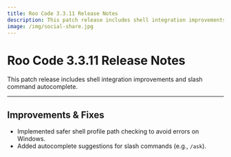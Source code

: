 ```yaml
---
title: Roo Code 3.3.11 Release Notes
description: This patch release includes shell integration improvements and slash command autocomplete.
image: /img/social-share.jpg
---
```


# Roo Code 3.3.11 Release Notes

This patch release includes shell integration improvements and slash command autocomplete.

---

## Improvements & Fixes

*   Implemented safer shell profile path checking to avoid errors on Windows.
*   Added autocomplete suggestions for slash commands (e.g., `/ask`).